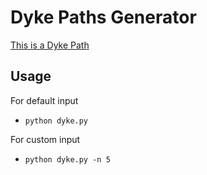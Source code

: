 # Dyke Paths Generator

[This is a Dyke Path](http://mathworld.wolfram.com/DyckPath.html)

## Usage
For default input
- `python dyke.py`

For custom input
- `python dyke.py -n 5`
